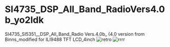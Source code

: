 # SI4735_DSP_All_Band_RadioVers4.0b_yo2ldk
SI4735_SI5351__DSP_All_Band_Radio Vers.4.0b_ (4.0 version from Binns_modified for ILI9488 TFT LCD_4inch
![retro](https://user-images.githubusercontent.com/1875591/186020422-89131c3c-558d-46c8-90d2-d3d2b278f38e.jpg)
![rrrr](https://user-images.githubusercontent.com/1875591/186274584-145d1678-0ced-41e6-af4f-5f2cb2fbe276.jpg)

